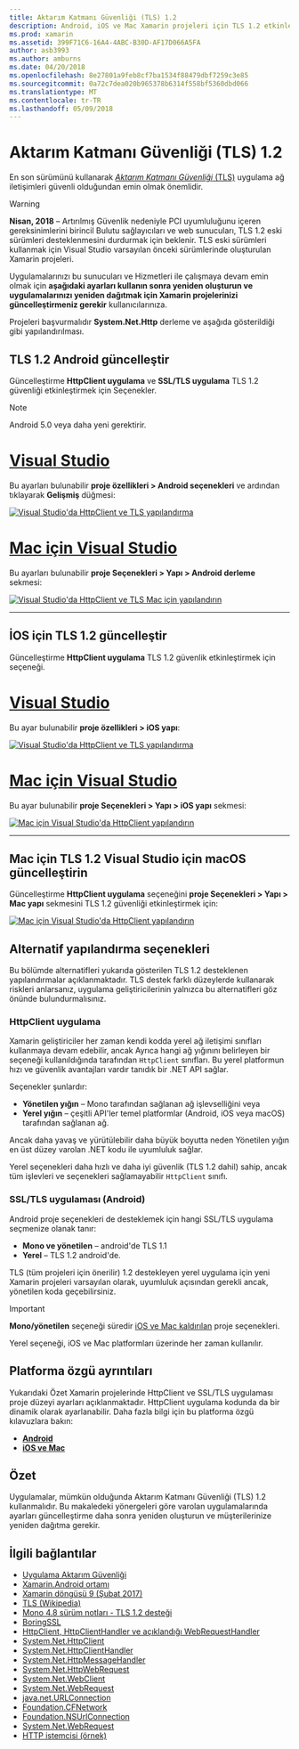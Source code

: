 ```yaml
---
title: Aktarım Katmanı Güvenliği (TLS) 1.2
description: Android, iOS ve Mac Xamarin projeleri için TLS 1.2 etkinleştirme
ms.prod: xamarin
ms.assetid: 399F71C6-16A4-4ABC-B30D-AF17D066A5FA
author: asb3993
ms.author: amburns
ms.date: 04/20/2018
ms.openlocfilehash: 8e27801a9feb8cf7ba1534f88479dbf7259c3e85
ms.sourcegitcommit: 0a72c7dea020b965378b6314f558bf5360dbd066
ms.translationtype: MT
ms.contentlocale: tr-TR
ms.lasthandoff: 05/09/2018
---
```

# <a name="transport-layer-security-tls-12"></a>Aktarım Katmanı Güvenliği (TLS) 1.2

En son sürümünü kullanarak [ _Aktarım Katmanı Güvenliği_ (TLS)](https://en.wikipedia.org/wiki/Transport_Layer_Security) uygulama ağ iletişimleri güvenli olduğundan emin olmak önemlidir.

> [!WARNING]
> **Nisan, 2018** – Artırılmış Güvenlik nedeniyle PCI uyumluluğunu içeren gereksinimlerini birincil Bulutu sağlayıcıları ve web sunucuları, TLS 1.2 eski sürümleri desteklenmesini durdurmak için beklenir.  TLS eski sürümleri kullanmak için Visual Studio varsayılan önceki sürümlerinde oluşturulan Xamarin projeleri.
>
> Uygulamalarınızı bu sunucuları ve Hizmetleri ile çalışmaya devam emin olmak için **aşağıdaki ayarları kullanın sonra yeniden oluşturun ve uygulamalarınızı yeniden dağıtmak için Xamarin projelerinizi güncelleştirmeniz gerekir** kullanıcılarınıza.

Projeleri başvurmalıdır **System.Net.Http** derleme ve aşağıda gösterildiği gibi yapılandırılması.

## <a name="update-android-to-tls-12"></a>TLS 1.2 Android güncelleştir

Güncelleştirme **HttpClient uygulama** ve **SSL/TLS uygulama** TLS 1.2 güvenliği etkinleştirmek için Seçenekler.

> [!NOTE]
> Android 5.0 veya daha yeni gerektirir.

# <a name="visual-studiotabwindows"></a>[Visual Studio](#tab/windows)

Bu ayarları bulunabilir **proje özellikleri > Android seçenekleri** ve ardından tıklayarak **Gelişmiş** düğmesi:

[![Visual Studio'da HttpClient ve TLS yapılandırma](transport-layer-security-images/android-win-sml.png)](transport-layer-security-images/android-win.png#lightbox)

# <a name="visual-studio-for-mactabmacos"></a>[Mac için Visual Studio](#tab/macos)

Bu ayarları bulunabilir **proje Seçenekleri > Yapı > Android derleme** sekmesi:

[![Visual Studio'da HttpClient ve TLS Mac için yapılandırın](transport-layer-security-images/android-mac-sml.png)](transport-layer-security-images/android-mac.png#lightbox)

-----

## <a name="update-ios-to-tls-12"></a>İOS için TLS 1.2 güncelleştir

Güncelleştirme **HttpClient uygulama** TLS 1.2 güvenlik etkinleştirmek için seçeneği.

# <a name="visual-studiotabwindows"></a>[Visual Studio](#tab/windows)

Bu ayar bulunabilir **proje özellikleri > iOS yapı**:

[![Visual Studio'da HttpClient ve TLS yapılandırma](transport-layer-security-images/ios-win-sml.png)](transport-layer-security-images/ios-win.png#lightbox)

# <a name="visual-studio-for-mactabmacos"></a>[Mac için Visual Studio](#tab/macos)

Bu ayar bulunabilir **proje Seçenekleri > Yapı > iOS yapı** sekmesi:

[![Mac için Visual Studio'da HttpClient yapılandırın](transport-layer-security-images/ios-mac-sml.png)](transport-layer-security-images/ios-mac.png#lightbox)

-----

## <a name="update-macos-to-tls-12-in-visual-studio-for-mac"></a>Mac için TLS 1.2 Visual Studio için macOS güncelleştirin

Güncelleştirme **HttpClient uygulama** seçeneğini **proje Seçenekleri > Yapı > Mac yapı** sekmesini TLS 1.2 güvenliği etkinleştirmek için:

[![Mac için Visual Studio'da HttpClient yapılandırın](transport-layer-security-images/macos-mac-sml.png)](transport-layer-security-images/macos-mac.png#lightbox)

## <a name="alternative-configuration-options"></a>Alternatif yapılandırma seçenekleri

Bu bölümde alternatifleri yukarıda gösterilen TLS 1.2 desteklenen yapılandırmalar açıklanmaktadır.
TLS destek farklı düzeylerde kullanarak riskleri anlarsanız, uygulama geliştiricilerinin yalnızca bu alternatifleri göz önünde bulundurmalısınız.

### <a name="httpclient-implementation"></a>HttpClient uygulama

Xamarin geliştiriciler her zaman kendi kodda yerel ağ iletişimi sınıfları kullanmaya devam edebilir, ancak Ayrıca hangi ağ yığınını belirleyen bir seçeneği kullanıldığında tarafından `HttpClient` sınıfları. Bu yerel platformun hızı ve güvenlik avantajları vardır tanıdık bir .NET API sağlar.

Seçenekler şunlardır:

- **Yönetilen yığın** – Mono tarafından sağlanan ağ işlevselliğini veya
- **Yerel yığın** – çeşitli API'ler temel platformlar (Android, iOS veya macOS) tarafından sağlanan ağ.

Ancak daha yavaş ve yürütülebilir daha büyük boyutta neden Yönetilen yığın en üst düzey varolan .NET kodu ile uyumluluk sağlar.

Yerel seçenekleri daha hızlı ve daha iyi güvenlik (TLS 1.2 dahil) sahip, ancak tüm işlevleri ve seçenekleri sağlamayabilir `HttpClient` sınıfı.

### <a name="ssltls-implementation-android"></a>SSL/TLS uygulaması (Android)

Android proje seçenekleri de desteklemek için hangi SSL/TLS uygulama seçmenize olanak tanır:

- **Mono ve yönetilen** – android'de TLS 1.1
- **Yerel** – TLS 1.2 android'de.

TLS (tüm projeleri için önerilir) 1.2 destekleyen yerel uygulama için yeni Xamarin projeleri varsayılan olarak, uyumluluk açısından gerekli ancak, yönetilen koda geçebilirsiniz.

> [!IMPORTANT]
> **Mono/yönetilen** seçeneği süredir [iOS ve Mac kaldırılan](https://developer.xamarin.com/releases/ios/xamarin.ios_10/xamarin.ios_10.8/) proje seçenekleri.
>
> Yerel seçeneği, iOS ve Mac platformları üzerinde her zaman kullanılır.

## <a name="platform-specific-details"></a>Platforma özgü ayrıntıları

Yukarıdaki Özet Xamarin projelerinde HttpClient ve SSL/TLS uygulaması proje düzeyi ayarları açıklanmaktadır. HttpClient uygulama kodunda da bir dinamik olarak ayarlanabilir. Daha fazla bilgi için bu platforma özgü kılavuzlara bakın:

- [**Android**](~/android/app-fundamentals/http-stack.md)
- [**iOS ve Mac**](~/cross-platform/macios/http-stack.md)


## <a name="summary"></a>Özet

Uygulamalar, mümkün olduğunda Aktarım Katmanı Güvenliği (TLS) 1.2 kullanmalıdır.
Bu makaledeki yönergeleri göre varolan uygulamalarında ayarları güncelleştirme daha sonra yeniden oluşturun ve müşterilerinize yeniden dağıtma gerekir.

## <a name="related-links"></a>İlgili bağlantılar

- [Uygulama Aktarım Güvenliği](~/ios/app-fundamentals/ats.md)
- [Xamarin.Android ortamı](~/android/deploy-test/environment.md)
- [Xamarin döngüsü 9 (Şubat 2017)](https://releases.xamarin.com/stable-release-cycle-9/)
- [TLS (Wikipedia)](https://en.wikipedia.org/wiki/Transport_Layer_Security)
- [Mono 4.8 sürüm notları - TLS 1.2 desteği](http://www.mono-project.com/docs/about-mono/releases/4.8.0/#tls-12-support)
- [BoringSSL](https://boringssl.googlesource.com/boringssl/)
- [HttpClient, HttpClientHandler ve açıklandığı WebRequestHandler](https://blogs.msdn.microsoft.com/henrikn/2012/08/07/httpclient-httpclienthandler-and-webrequesthandler-explained/)
- [System.Net.HttpClient](https://msdn.microsoft.com/library/system.net.http.httpclient(v=vs.118).aspx)
- [System.Net.HttpClientHandler](https://msdn.microsoft.com/library/system.net.http.httpclienthandler(v=vs.118).aspx)
- [System.Net.HttpMessageHandler](https://msdn.microsoft.com/library/system.net.http.httpmessagehandler(v=vs.118).aspx)
- [System.Net.HttpWebRequest](https://msdn.microsoft.com/library/system.net.httpwebrequest(v=vs.110).aspx)
- [System.Net.WebClient](https://msdn.microsoft.com/library/system.net.webclient(v=vs.110).aspx)
- [System.Net.WebRequest](https://msdn.microsoft.com/library/system.net.webrequest(v=vs.110).aspx)
- [java.net.URLConnection](http://developer.android.com/reference/java/net/URLConnection.html)
- [Foundation.CFNetwork](https://developer.xamarin.com/api/type/CoreFoundation.CFNetwork/)
- [Foundation.NSUrlConnection](https://developer.xamarin.com/api/type/Foundation.NSUrlConnection/)
- [System.Net.WebRequest](https://msdn.microsoft.com/library/system.net.webrequest(v=vs.110).aspx)
- [HTTP istemcisi (örnek)](https://developer.xamarin.com/samples/monotouch/HttpClient/)
